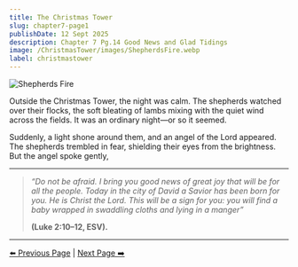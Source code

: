 ```yaml
---
title: The Christmas Tower
slug: chapter7-page1
publishDate: 12 Sept 2025
description: Chapter 7 Pg.14 Good News and Glad Tidings
image: /ChristmasTower/images/ShepherdsFire.webp
label: christmastower
---
```


![Shepherds Fire](/ChristmasTower/images/ShepherdsFire.webp)

Outside the Christmas Tower, the night was calm. The shepherds watched over their flocks, the soft bleating of lambs mixing with the quiet wind across the fields. It was an ordinary night—or so it seemed.

Suddenly, a light shone around them, and an angel of the Lord appeared. The shepherds trembled in fear, shielding their eyes from the brightness. But the angel spoke gently,

---

> *“Do not be afraid. I bring you good news of great joy that will be for all the people. Today in the city of David a Savior has been born for you. He is Christ the Lord. This will be a sign for you: you will find a baby wrapped in swaddling cloths and lying in a manger”*
>
> **(Luke 2:10–12, ESV).**

---

[⬅️ Previous Page](/ChristmasTower/blog/chapter6-page2) | [Next Page ➡️](/ChristmasTower/blog/chapter7-page2)
